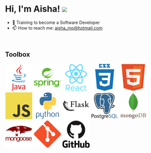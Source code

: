 <!-- ### Hi there 👋 -->

<!--
**aisha-png/aisha-png** is a ✨ _special_ ✨ repository because its `README.md` (this file) appears on your GitHub profile.

Here are some ideas to get you started:

- 🔭 I’m currently working on ...
- 🌱 I’m currently learning ...
- 👯 I’m looking to collaborate on ...
- 🤔 I’m looking for help with ...
- 💬 Ask me about ...
- 📫 How to reach me: ...
- 😄 Pronouns: ...
- ⚡ Fun fact: ...
-->

# Hi, I'm Aisha! [<img src="https://img.shields.io/badge/LinkedIn-0077B5?style=for-the-badge&logo=linkedin&logoColor=white" width=100px>](https://www.linkedin.com/in/aisha-mohamed-8773aa198/)


- 🔭 Training to become a Software Developer
- 📫  How to reach me: [aisha_mo@hotmail.com](aisha_mo@hotmail.com) <br/>


<br/>

## Toolbox
<p align="left">
<img src="https://github.com/devicons/devicon/blob/master/icons/java/java-original-wordmark.svg" width=90px>
<img src="https://github.com/devicons/devicon/blob/master/icons/spring/spring-original-wordmark.svg" width=90px>
<img src="https://github.com/devicons/devicon/blob/master/icons/react/react-original-wordmark.svg" width=90px>
<img src="https://github.com/devicons/devicon/blob/master/icons/css3/css3-plain-wordmark.svg" width=90px>
<img src="https://github.com/devicons/devicon/blob/master/icons/html5/html5-original.svg" width=90px>
<img src="https://github.com/devicons/devicon/blob/master/icons/javascript/javascript-original.svg" width=90px>
<img src="https://github.com/devicons/devicon/blob/master/icons/python/python-original-wordmark.svg" width=90px>
<img src="https://github.com/devicons/devicon/blob/master/icons/flask/flask-original-wordmark.svg" width=90px>
<img src="https://github.com/devicons/devicon/blob/master/icons/postgresql/postgresql-original-wordmark.svg" width=90px>
<img src="https://github.com/devicons/devicon/blob/master/icons/mongodb/mongodb-original-wordmark.svg" width=90px>
<img src="https://github.com/devicons/devicon/blob/master/icons/mongoose/mongoose-original-wordmark.svg" width=90px>
<img src="https://github.com/devicons/devicon/blob/master/icons/git/git-original.svg" width=90px>
<img src="https://github.com/devicons/devicon/blob/master/icons/github/github-original-wordmark.svg" width=90px>
</p>

<br/>


<!--

# My GitHub Status

![Anurag's GitHub stats](https://github-readme-stats.vercel.app/api?username=aisha-png&show_icons=true&theme=tokyonight)
<br/>
<br/>
[![Top Langs](https://github-readme-stats.vercel.app/api/top-langs/?username=aisha-png&layout=compact&theme=tokyonight)](https://github.com/anuraghazra/github-readme-stats)
<br/>
-->
<!-- [![Ashutosh's github activity graph](https://activity-graph.herokuapp.com/graph?username=aisha-png&theme=rogue)](https://github.com/ashutosh00710/github-readme-activity-graph)-->


